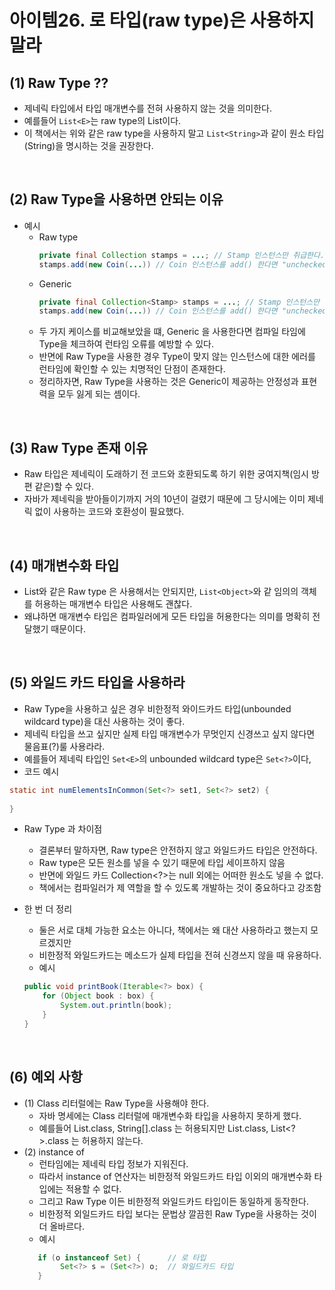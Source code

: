 # 아이템26. 로 타입(raw type)은 사용하지 말라
## (1) Raw Type ??
- 제네릭 타입에서 타입 매개변수를 전혀 사용하지 않는 것을 의미한다.
- 예를들어 `List<E>`는 raw type의 List이다.
- 이 책에서는 위와 같은 raw type을 사용하지 말고 `List<String>`과 같이 원소 타입(String)을 명시하는 것을 권장한다.

<br>

## (2) Raw Type을 사용하면 안되는 이유
- 예시
    - Raw type
        ```java
        private final Collection stamps = ...; // Stamp 인스턴스만 취급한다.
        stamps.add(new Coin(...)) // Coin 인스턴스를 add() 한다면 "unchecked call" 경고를 내뱉는다.
        ```
    - Generic
        ```java
        private final Collection<Stamp> stamps = ...; // Stamp 인스턴스만 취급한다.
        stamps.add(new Coin(...)) // Coin 인스턴스를 add() 한다면 "unchecked call" 경고를 내뱉는다.
        ```
    - 두 가지 케이스를 비교해보았을 떄, Generic 을 사용한다면 컴파일 타임에 Type을 체크하여 런타임 오류를 예방할 수 있다.
    - 반면에 Raw Type을 사용한 경우 Type이 맞지 않는 인스턴스에 대한 에러를 런타임에 확인할 수 있는 치명적인 단점이 존재한다.
    - 정리하자면, Raw Type을 사용하는 것은 Generic이 제공하는 안정성과 표현력을 모두 잃게 되는 셈이다.

<br>

## (3) Raw Type 존재 이유
- Raw 타입은 제네릭이 도래하기 전 코드와 호환되도록 하기 위한 궁여지책(임시 방편 같은)할 수 있다.
- 자바가 제네릭을 받아들이기까지 거의 10년이 걸렸기 때문에 그 당시에는 이미 제네릭 없이 사용하는 코드와 호환성이 필요했다.
  
<br>

## (4) 매개변수화 타입
- List와 같은 Raw type 은 사용해서는 안되지만, `List<Object>`와 같 임의의 객체를 허용하는 매개변수 타입은 사용해도 괜찮다.
- 왜냐하면 매개변수 타입은 컴파일러에게 모든 타입을 허용한다는 의미를 명확히 전달했기 때문이다.

<br>

## (5) 와일드 카드 타입을 사용하라
- Raw Type을 사용하고 싶은 경우 비한정적 와이드카드 타입(unbounded wildcard type)을 대신 사용하는 것이 좋다.
- 제네릭 타입을 쓰고 싶지만 실제 타입 매개변수가 무멋인지 신경쓰고 싶지 않다면 물음표(?)룰 사용라라.
- 예를들어 제네릭 타입인 `Set<E>`의 unbounded wildcard type은 `Set<?>`이다,
- 코드 예시
```java
static int numElementsInCommon(Set<?> set1, Set<?> set2) {
    
}
```
- Raw Type 과 차이점
    - 결론부터 말하자면, Raw type은 안전하지 않고 와일드카드 타입은 안전하다.
    - Raw type은 모든 원소를 넣을 수 있기 때문에 타입 세이프하지 않음
    - 반면에 와일드 카드 Collection<?>는 null 외에는 어떠한 원소도 넣을 수 없다.
    - 책에서는 컴파일러가 제 역할을 할 수 있도록 개발하는 것이 중요하다고 강조함


- 한 번 더 정리 
    - 둘은 서로 대체 가능한 요소는 아니다, 책에서는 왜 대산 사용하라고 했는지 모르겠지만 
    - 비한정적 와일드카드는 메소드가 실제 타입을 전혀 신경쓰지 않을 때 유용하다.
    - 예시
    ```java
    public void printBook(Iterable<?> box) {
        for (Object book : box) {
            System.out.println(book);
        }
    } 
    ```

<br>

## (6) 예외 사항
- (1) Class 리터럴에는 Raw Type을 사용해야 한다.
    - 자바 명세에는 Class 리터럴에 매개변수화 타입을 사용하지 못하게 했다.
    - 예를들어 List.class, String[].class 는 허용되지만 List<String>.class, List<?>.class 는 허용하지 않는다.
- (2) instance of
    - 런타임에는 제네릭 타입 정보가 지워진다.
    - 따라서 instance of 연산자는 비한정적 와일드카드 타입 이외의 매개변수화 타입에는 적용할 수 없다.
    - 그리고 Raw Type 이든 비한정적 와일드카드 타입이든 동일하게 동작한다.
    - 비한정적 외일드카드 타입 보다는 문법상 깔끔힌 Raw Type을 사용하는 것이 더 올바르다.
    - 예시
    ```java
       if (o instanceof Set) {      // 로 타입
            Set<?> s = (Set<?>) o;  // 와일드카드 타입
       }
    ```
    
